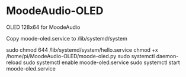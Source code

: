 # MoodeAudio-OLED
OLED 128x64 for MoodeAudio


Copy moode-oled.service to /lib/systemd/system

sudo chmod 644 /lib/systemd/system/hello.service
chmod +x /home/pi/MoodeAudio-OLED/moode-oled.py
sudo systemctl daemon-reload
sudo systemctl enable moode-oled.service
sudo systemctl start moode-oled.service
